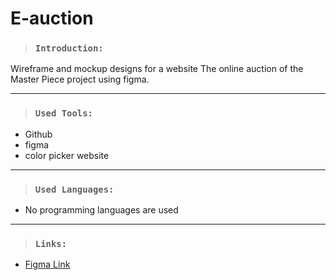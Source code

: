 # E-auction

> ### `Introduction:`
Wireframe and mockup designs for a website
 The online auction of the Master Piece project using figma.


---

> ### `Used Tools:`
+ Github
+ figma
+ color picker website
---
> ### `Used Languages:`
+ No programming languages ​​are used
---

> ### `Links:`
+ [Figma Link](https://www.figma.com/file/77irmgTn0agzQO3nCEWnqj/E-Action?t=ibXYLEy8qRo6Yyo6-6)

